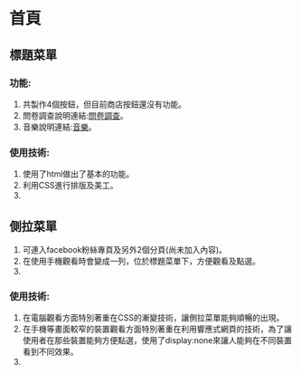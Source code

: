 # 首頁

## 標題菜單
### 功能:
1. 共製作4個按鈕，但目前商店按鈕還沒有功能。
2. 問卷調查說明連結:[問卷調查](quetion.md)。
3. 音樂說明連結:[音樂](music.md)。
### 使用技術:
1. 使用了html做出了基本的功能。
2. 利用CSS進行排版及美工。
3.

## 側拉菜單
1. 可連入facebook粉絲專頁及另外2個分頁(尚未加入內容)。
2. 在使用手機觀看時會變成一列，位於標題菜單下，方便觀看及點選。
3. 
### 使用技術:
1. 在電腦觀看方面特別著重在CSS的漸變技術，讓側拉菜單能夠順暢的出現。
2. 在手機等畫面較窄的裝置觀看方面特別著重在利用響應式網頁的技術，為了讓使用者在那些裝置能夠方便點選，使用了display:none來讓人能夠在不同裝置看到不同效果。
3.
